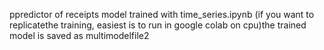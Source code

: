 ppredictor of receipts
model trained with time_series.ipynb
(if you want to replicatethe training, easiest is to run in google colab on cpu)the trained model is saved as multimodelfile2 

